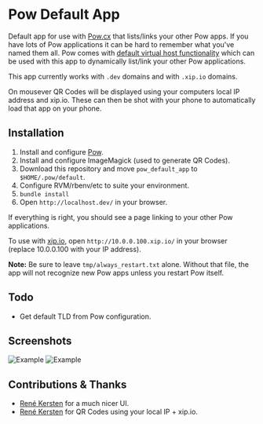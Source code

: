 # Pow Default App

Default app for use with [Pow.cx](http://pow.cx/) that lists/links your other
Pow apps.  If you have lots of Pow applications it can be hard to remember what
you've named them all.  Pow comes with [default virtual host
functionality](http://pow.cx/manual.html#section_2.1.3) which can be used with
this app to dynamically list/link your other Pow applications.

This app currently works with `.dev` domains and with `.xip.io` domains.

On mousever QR Codes will be displayed using your computers local IP address and xip.io.
These can then be shot with your phone to automatically load that app on your phone.

## Installation

1. Install and configure [Pow](http://pow.cx/).
1. Install and configure ImageMagick (used to generate QR Codes).
1. Download this repository and move `pow_default_app` to `$HOME/.pow/default`.
1. Configure RVM/rbenv/etc to suite your environment.
1. `bundle install`
2. Open `http://localhost.dev/` in your browser.

If everything is right, you should see a page linking to your other Pow applications.

To use with [xip.io](http://xip.io/), open `http://10.0.0.100.xip.io/` in your browser (replace 10.0.0.100 with your IP address).

**Note:** Be sure to leave `tmp/always_restart.txt` alone.  Without that file, the app will not recognize new Pow apps unless you restart Pow itself.


## Todo

- Get default TLD from Pow configuration.

## Screenshots

![Example](https://raw.github.com/phallstrom/pow_default_app/master/example.png)
![Example](https://raw.github.com/phallstrom/pow_default_app/master/example-mobile.png)


## Contributions & Thanks

- [René Kersten](https://github.com/endorfin) for a much nicer UI.
- [René Kersten](https://github.com/endorfin) for QR Codes using your local IP + xip.io.
